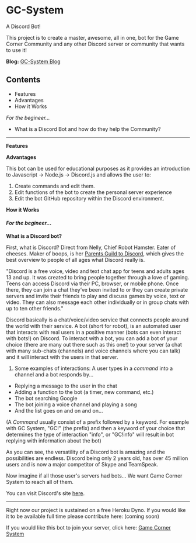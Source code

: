 # GC-System
A Discord Bot!

This project is to create a master, awesome, all in one, bot for the Game Corner Community and any other Discord server or community that wants to use it!

**Blog:** [GC-System Blog](https://game-corner.000webhostapp.com/gc-system-blog/)

## Contents

* Features
* Advantages
* How it Works

*For the begineer...*

* What is a Discord Bot and how do they help the Community?

---

__Features__

__Advantages__

This bot can be used for educational purposes as it provides an introduction to Javascript -> Node.js -> Discord.js and allows the user to:
1. Create commands and edit them.
2. Edit functions of the bot to create the personal server experience
2. Edit the bot GitHub repository within the Discord environment.

__How it Works__

#### *For the begineer...*

__What is a Discord bot?__

First, what is Discord? Direct from Nelly, Chief Robot Hamster. Eater of cheeses. Maker of boops, is her [Parents Guild to Discord](https://blog.discordapp.com/parents-guide-to-discord-c77d91793e9c), which gives the best overview to people of all ages what Discord really is.

"Discord is a free voice, video and text chat app for teens and adults ages 13 and up. It was created to bring people together through a love of gaming. Teens can access Discord via their PC, browser, or mobile phone. Once there, they can join a chat they’ve been invited to or they can create private servers and invite their friends to play and discuss games by voice, text or video. They can also message each other individually or in group chats with up to ten other friends."

Discord basically is a chat/voice/video service that connects people around the world with their service.
A bot (short for robot), is an automated user that interacts with real users in a positive manner (bots can even interact with bots!) on Discord. To interact with a bot, you can add a bot of your choice (there are many out there such as this one!) to your server (a chat with many sub-chats (channels) and voice channels where you can talk) and it will interact with the users in that server.
1. Some examples of interactions:
A user types in a *command* into a channel and a bot responds by...

* Replying a message to the user in the chat
* Adding a function to the bot (a timer, new command, etc.)
* The bot searching Google
* The bot joining a voice channel and playing a song
* And the list goes on and on and on...

(A *Command* usually consist of a prefix followed by a keyword. For example with GC System, "GC!" (the prefix) and then a keyword of your choice that determines the type of interaction "info", or "GC!info" will result in bot replying with information about the bot)

As you can see, the versatility of a Discord bot is amazing and the possibilities are endless. Discord being only 2 years old, has over 45 million users and is now a major competitor of Skype and TeamSpeak.

Now imagine if all those user's servers had bots... We want Game Corner System to reach all of them.

You can visit Discord's site [here](https://www.google.com/url?sa=t&rct=j&q=&esrc=s&source=web&cd=1&cad=rja&uact=8&ved=0ahUKEwiarPr56JvXAhUW0IMKHalZAcgQFgglMAA&url=https:%2F%2Fdiscordapp.com%2F&usg=AOvVaw2mEPm0IN1VJOrjVGlu_Eqi).
___

Right now our project is sustained on a free Heroku Dyno. If you would like it to be available full time please contribute here:
(coming soon)

If you would like this bot to join your server, click here: [Game Corner System](https://discordapp.com/oauth2/authorize?client_id=330470506455236608&scope=bot&permissions=2110148663)
